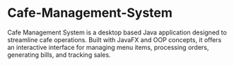 # Cafe-Management-System
Cafe Management System is a desktop based Java application designed to streamline cafe operations. Built with JavaFX and OOP concepts, it offers an interactive interface for managing menu items, processing orders, generating bills, and tracking sales.

